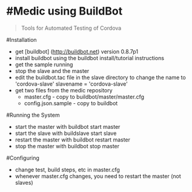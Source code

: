 #Medic using BuildBot
=======

> Tools for Automated Testing of Cordova

#Installation
- get [buildbot] (http://buildbot.net) version 0.8.7p1
- install buildbot using the buildbot install/tutorial instructions
- get the sample running
- stop the slave and the master
- edit the buildbot.tac file in the slave directory to change the name to 'cordova-slave' 
    slavename = 'cordova-slave'
- get two files from the medic repository
  - master.cfg - copy to buildbot/master/master.cfg
  - config.json.sample -  copy to buildbot

#Running the System
- start the master with buildbot start master
- start the slave with buildslave start slave
- restart the master with buildbot restart master
- stop the master with buildbot stop master

#Configuring
- change test, build steps, etc in master.cfg
- whenever master.cfg changes, you need to restart the master (not slaves)

